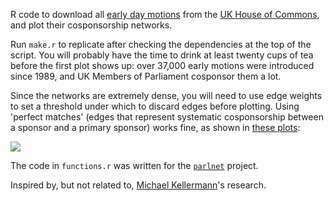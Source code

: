R code to download all [early day motions](http://www.parliament.uk/edm) from the [UK House of Commons](http://www.parliament.uk/business/commons/), and plot their cosponsorship networks.

Run `make.r` to replicate after checking the dependencies at the top of the script. You will probably have the time to drink at least twenty cups of tea before the first plot shows up: over 37,000 early motions were introduced since 1989, and UK Members of Parliament cosponsor them a lot.

Since the networks are extremely dense, you will need to use edge weights to set a threshold under which to discard edges before plotting. Using 'perfect matches' (edges that represent systematic cosponsorship between a sponsor and a primary sponsor) works fine, as shown in [these plots](http://f.briatte.org/parlviz/edm):

[![](http://f.briatte.org/parlviz/edm/plots/net_1997.jpg)](http://f.briatte.org/parlviz/edm)

The code in `functions.r` was written for the [`parlnet`](https://github.com/briatte/parlnet) project.

Inspired by, but not related to, [Michael Kellermann](http://mkellermann.org/)'s research.
